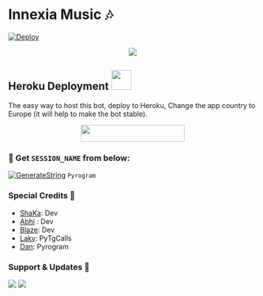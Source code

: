 # Innexia Music 🎶
[![Deploy](https://www.herokucdn.com/deploy/button.svg)](https://heroku.com/deploy)


<p align="center"><a href="https://t.me/InnexiaBot"><img src="https://github.com/FriDayXD/ProMusic/raw/HellMusic/ImageFont/hell.png"></a></p>

## Heroku Deployment <img src="./ImageFont/Kenpurple.gif" width="40px">
The easy way to host this bot, deploy to Heroku, Change the app country to Europe (it will help to make the bot stable).

<p align="center"><a href="https://heroku.com/deploy?template=https://github.com/TeamRexoma/InnexiaMusic/tree/TeamRexoma"> <img src="https://img.shields.io/badge/Deploy%20To%20Heroku-blueviolet?style=for-the-badge&logo=heroku" width="210" height="34.45"/></a></p>

### 🧪 Get `SESSION_NAME` from below:

[![GenerateString](https://img.shields.io/badge/repl.it-generateString-yellowgreen)](https://replit.com/@BrayDanXD/DcStringBot) ``Pyrogram``

### Special Credits 💖
- [ShaKa](https://github.com/CallMeShaKa): Dev
- [Abhi](https://GitHub.com/MrAbhiX) : Dev
- [Blaze](https://github.com/PiroXPower): Dev
- [Laky](https://github.com/Laky-64): PyTgCalls
- [Dan](https://github.com/delivrance): Pyrogram

### Support & Updates 🎑
<a href="https://t.me/RexomaSupport"><img src="https://img.shields.io/badge/Join-Group%20Support-blue.svg?style=for-the-badge&logo=Telegram"></a> <a href="https://t.me/RexomaUpDate"><img src="https://img.shields.io/badge/Join-Updates%20Channel-blue.svg?style=for-the-badge&logo=Telegram"></a>
